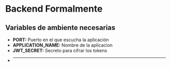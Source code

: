# Backend Formalmente

## Variables de ambiente necesarias

- **PORT:** Puerto en el que escucha la aplicación
- **APPLICATION_NAME:** Nombre de la aplicacion
- **JWT_SECRET:** Secreto para cifrar los tokens
- ****